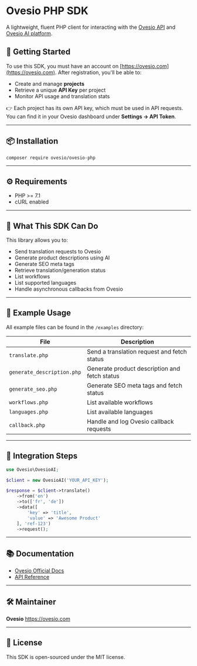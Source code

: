 # Ovesio PHP SDK

A lightweight, fluent PHP client for interacting with the [Ovesio API](https://api.ovesio.com/docs/) and [Ovesio AI platform](https://ovesio.com).

## 🔐 Getting Started

To use this SDK, you must have an account on [https://ovesio.com](https://ovesio.com). After registration, you'll be able to:

- Create and manage **projects**
- Retrieve a unique **API Key** per project
- Monitor API usage and translation stats

👉 Each project has its own API key, which must be used in API requests. You can find it in your Ovesio dashboard under **Settings → API Token**.

---

## 📦 Installation

```bash
composer require ovesio/ovesio-php
```

---

## ⚙️ Requirements

- PHP >= 7.1
- cURL enabled

---

## 🚀 What This SDK Can Do

This library allows you to:

- Send translation requests to Ovesio
- Generate product descriptions using AI
- Generate SEO meta tags
- Retrieve translation/generation status
- List workflows
- List supported languages
- Handle asynchronous callbacks from Ovesio

---

## 📂 Example Usage

All example files can be found in the `/examples` directory:

| File | Description |
|------|-------------|
| `translate.php` | Send a translation request and fetch status |
| `generate_description.php` | Generate product description and fetch status |
| `generate_seo.php` | Generate SEO meta tags and fetch status |
| `workflows.php` | List available workflows |
| `languages.php` | List available languages |
| `callback.php` | Handle and log Ovesio callback requests |

---

## 🔧 Integration Steps

```php
use Ovesio\OvesioAI;

$client = new OvesioAI('YOUR_API_KEY');

$response = $client->translate()
    ->from('en')
    ->to(['fr', 'de'])
    ->data([
        'key' => 'title',
        'value' => 'Awesome Product'
    ], 'ref-123')
    ->request();
```

---

## 📚 Documentation

- [Ovesio Official Docs](https://ovesio.com/docs/)
- [API Reference](https://api.ovesio.com/docs/)

---

## 🛠 Maintainer

**Ovesio**
https://ovesio.com

---

## 📄 License

This SDK is open-sourced under the MIT license.